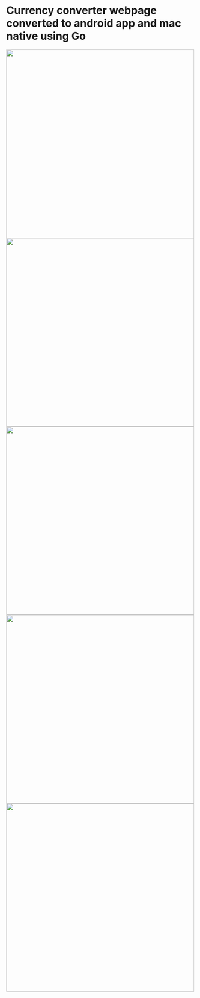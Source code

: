 <h1>Currency converter webpage converted to android app and mac native using Go</h1>
<img src="https://github.com/user-attachments/assets/b3269e58-21f1-4d2d-871b-7ff81c2eae55" width="500"/>
<img src="https://github.com/user-attachments/assets/acce3ef0-ec09-4d18-a3ef-eddb6d7b8e53" width="500"/>
<img src="https://github.com/user-attachments/assets/5a767fa3-b1a5-40be-8230-2744d448d3bc" width="500"/>
<img src="https://github.com/user-attachments/assets/04191758-6730-438c-9eb6-d0b8ef34bbf1" width="500"/>

<img src="https://github.com/user-attachments/assets/b9a29f07-fb8f-47c0-a6de-799ec87816d9" width="500"/>

